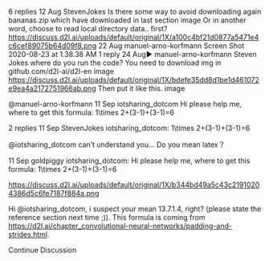 

<!--
 * @version:
 * @Author:  StevenJokess https://github.com/StevenJokess
 * @Date: 2020-09-13 20:15:39
 * @LastEditors:  StevenJokess https://github.com/StevenJokess
 * @LastEditTime: 2020-09-13 20:16:18
 * @Description:
 * @TODO::
 * @Reference:
-->
6 replies
12 Aug
Steven​Jokes
Is there some way to avoid downloading again bananas.zip which have downloaded in last section
image
Or in another word, choose to read local directory data\.. first?
https://discuss.d2l.ai/uploads/default/original/1X/a100c4bf21d0877a5471e4c6cef89075b64d09f8.png
22 Aug
manuel-​arno-​korfmann
Screen Shot 2020-08-23 at 1.38.38 AM
1 reply
24 Aug▶ manuel-arno-korfmann
Steven​Jokes
where do you run the code?
You need to download img in github.com/d2l-ai/d2l-en
image
https://discuss.d2l.ai/uploads/default/original/1X/bdefe35dd8d1be1d461072e9ea4a2172751966ab.png
Then put it like this.
image

@manuel-arno-korfmann
11 Sep
iotsharing_​dotcom
Hi please help me, where to get this formula:
1\times 2+(3-1)+(3-1)=6

2 replies
11 Sep
Steven​Jokes
 iotsharing_dotcom:
1\times 2+(3-1)+(3-1)=6

@iotsharing_dotcom
can’t understand you…
Do you mean latex？

11 Sep
goldpiggy
 iotsharing_dotcom:
Hi please help me, where to get this formula:
1\times 2+(3-1)+(3-1)=6

https://discuss.d2l.ai/uploads/default/original/1X/b344bd49a5c43c21910204386d5c6fe7187f884a.png

Hi @iotsharing_dotcom, i suspect your mean 13.7.1.4, right? (please state the reference section next time ;)). This formula is coming from https://d2l.ai/chapter_convolutional-neural-networks/padding-and-strides.html.

Continue Discussion
